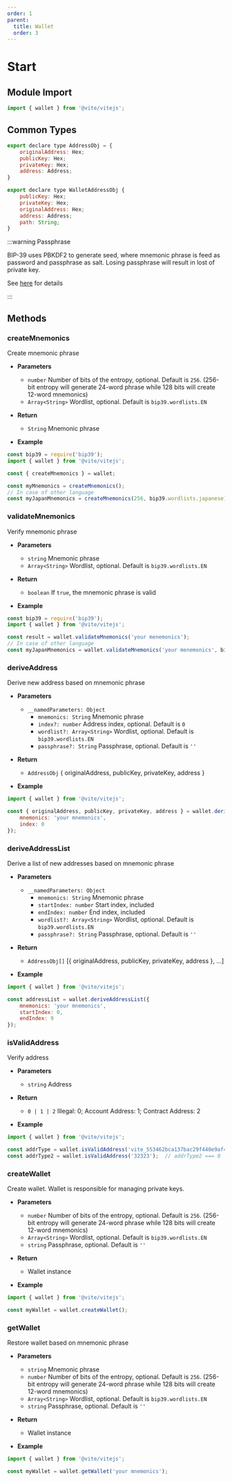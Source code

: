 ```yaml
---
order: 1
parent:
  title: Wallet
  order: 3
---
```


# Start

## Module Import

```javascript
import { wallet } from '@vite/vitejs';
```

## Common Types

```javascript
export declare type AddressObj = {
    originalAddress: Hex;
    publicKey: Hex;
    privateKey: Hex;
    address: Address;
}

export declare type WalletAddressObj {
    publicKey: Hex;
    privateKey: Hex;
    originalAddress: Hex;
    address: Address;
    path: String;
}
```

:::warning Passphrase

BIP-39 uses PBKDF2 to generate seed, where mnemonic phrase is feed as password and passphrase as salt. Losing passphrase will result in lost of private key.

See [here](https://github.com/bitcoin/bips/blob/master/bip-0039.mediawiki) for details

:::

## Methods

### createMnemonics
Create mnemonic phrase

- **Parameters** 
    * `number` Number of bits of the entropy, optional. Default is `256`. (256-bit entropy will generate 24-word phrase while 128 bits will create 12-word mnemonics)
    * `Array<String>` Wordlist, optional. Default is `bip39.wordlists.EN`

- **Return**
    * `String` Mnemonic phrase

- **Example**
```javascript
const bip39 = require('bip39');
import { wallet } from '@vite/vitejs';

const { createMnemonics } = wallet;

const myMnemonics = createMnemonics();
// In case of other language
const myJapanMnemonics = createMnemonics(256, bip39.wordlists.japanese)
```

### validateMnemonics
Verify mnemonic phrase

- **Parameters** 
    * `string` Mnemonic phrase
    * `Array<String>` Wordlist, optional. Default is `bip39.wordlists.EN`

- **Return**
    * `boolean` If `true`, the mnemonic phrase is valid

- **Example**
```javascript
const bip39 = require('bip39');
import { wallet } from '@vite/vitejs';

const result = wallet.validateMnemonics('your menemonics');
// In case of other language
const myJapanMnemonics = wallet.validateMnemonics('your menemonics', bip39.wordlists.japanese);
```

### deriveAddress
Derive new address based on mnemonic phrase

- **Parameters** 
    * `__namedParameters: Object`
        - `mnemonics: String` Mnemonic phrase
        - `index?: number` Address index, optional. Default is `0`
        - `wordlist?: Array<String>` Wordlist, optional. Default is `bip39.wordlists.EN`
        - `passphrase?: String` Passphrase, optional. Default is `''`

- **Return**
    * `AddressObj` { originalAddress, publicKey, privateKey, address }

- **Example**
```javascript
import { wallet } from '@vite/vitejs';

const { originalAddress, publicKey, privateKey, address } = wallet.deriveAddress({ 
    mnemonics: 'your mnemonics', 
    index: 0 
});
```

### deriveAddressList
Derive a list of new addresses based on mnemonic phrase

- **Parameters** 
    * `__namedParameters: Object`
        - `mnemonics: String` Mnemonic phrase
        - `startIndex: number` Start index, included
        - `endIndex: number` End index, included
        - `wordlist?: Array<String>` Wordlist, optional. Default is `bip39.wordlists.EN`
        - `passphrase?: String` Passphrase, optional. Default is `''`

- **Return**
    * `AddressObj[]` [{ originalAddress, publicKey, privateKey, address }, ...]

- **Example**
```javascript
import { wallet } from '@vite/vitejs';

const addressList = wallet.deriveAddressList({ 
    mnemonics: 'your mnemonics', 
    startIndex: 0,
    endIndex: 9
});
```

### isValidAddress
Verify address

- **Parameters** 
    * `string` Address

- **Return**
    * `0 | 1 | 2` Illegal: 0; Account Address: 1; Contract Address: 2

- **Example**
```javascript
import { wallet } from '@vite/vitejs';

const addrType = wallet.isValidAddress('vite_553462bca137bac29f440e9af4ab2e2c1bb82493e41d2bc8b2');  // addrType === 1
const addrType2 = wallet.isValidAddress('32323');  // addrType2 === 0
```

### createWallet
Create wallet. Wallet is responsible for managing private keys.

- **Parameters** 
    * `number` Number of bits of the entropy, optional. Default is `256`. (256-bit entropy will generate 24-word phrase while 128 bits will create 12-word mnemonics)
    * `Array<String>` Wordlist, optional. Default is `bip39.wordlists.EN`
    * `string` Passphrase, optional. Default is `''`

- **Return**
    * Wallet instance

- **Example**
```javascript
import { wallet } from '@vite/vitejs';

const myWallet = wallet.createWallet();
```

### getWallet
Restore wallet based on mnemonic phrase

- **Parameters** 
    * `string` Mnemonic phrase
    * `number` Number of bits of the entropy, optional. Default is `256`. (256-bit entropy will generate 24-word phrase while 128 bits will create 12-word mnemonics)
    * `Array<String>` Wordlist, optional. Default is `bip39.wordlists.EN`
    * `string` Passphrase, optional. Default is `''`

- **Return**
    * Wallet instance


- **Example**
```javascript
import { wallet } from '@vite/vitejs';

const myWallet = wallet.getWallet('your mnemonics');
```
